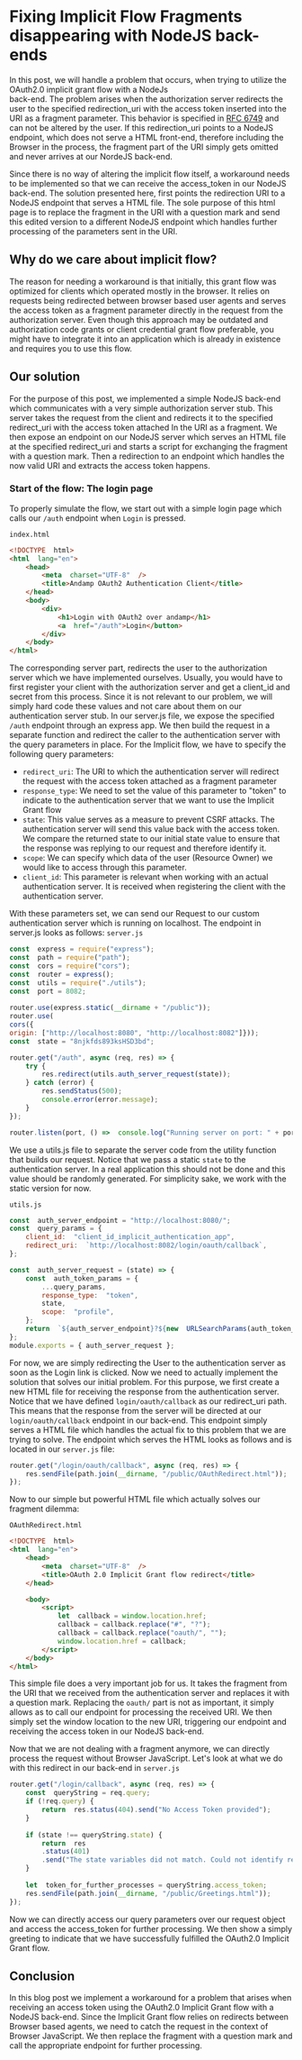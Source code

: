 # Fixing Implicit Flow Fragments disappearing with NodeJS back-ends

In this post, we will handle a problem that occurs, when trying to utilize the OAuth2.0 implicit grant flow with a NodeJs   
back-end. The problem arises when the authorization server redirects the user to the specified redirection_uri with the access token inserted into the URI as a fragment parameter. This behavior is specified in [RFC 6749](https://datatracker.ietf.org/doc/html/rfc6749#section-4.2) and can not be altered by the user. If this redirection_uri points to a NodeJS endpoint, which does not serve a HTML front-end, therefore including the Browser in the process,  the fragment part of the URI simply gets omitted and never arrives at our NordeJS back-end.   
 
Since there is no way of altering the implicit flow itself, a workaround needs to be implemented so that we can receive the access_token in our NodeJS back-end. The solution presented here, first points the redirection URI to a NodeJS endpoint that serves a HTML file. The sole purpose of this html page is to replace the fragment in the URI with a question mark and send this edited version to a different NodeJS endpoint which handles further processing of the parameters sent in the URI. 

## Why do we care about implicit flow?
The reason for needing a workaround is that initially, this grant flow was optimized for clients which operated mostly in the browser. It relies on requests being redirected between browser based user agents and serves the access token as a fragment parameter directly in the request from the authorization server. 
Even though this approach may be outdated and authorization code grants  or client credential grant flow preferable, you might have to integrate it into an application which is already in existence and requires you to use this flow. 

## Our solution
For the purpose of this post, we implemented a simple NodeJS back-end which communicates with a very simple authorization server stub. This server takes the request from the client and redirects it to the specified redirect_uri with the access token attached In the URI as a fragment.
We then expose an endpoint on our NodeJS server which serves an HTML file at the specified redirect_uri and starts a script for exchanging the fragment with a question mark. Then a redirection to an endpoint which handles the now valid URI and extracts the access token happens. 

### Start of the flow: The login page
To properly simulate the flow, we start out with a simple login page which calls our `/auth` endpoint when `Login` is pressed. 

`index.html`
```html
<!DOCTYPE  html>
<html  lang="en">
	<head>
		<meta  charset="UTF-8"  />
		<title>Andamp OAuth2 Authentication Client</title>
	</head>
	<body>
		<div>
			<h1>Login with OAuth2 over andamp</h1>
			<a  href="/auth">Login</button>
		</div>
	</body>
</html>
```
The corresponding server part, redirects the user to the authorization server which we have implemented ourselves. Usually, you would have to first register your client with the authorization server and get a client_id and secret from this process. Since it is not relevant to our problem, we will simply hard code these values and not care about them on our authentication server stub. In our server.js file, we expose the specified `/auth` endpoint through an express app. We then build the request in a separate function and redirect the caller to the authentication server with the query parameters in place. For the Implicit flow, we have to specify the following query parameters: 
 - `redirect_uri`: The URI to which the authentication server will redirect the request with the access token attached as a fragment parameter
 - `response_type`: We need to set the value of this parameter to "token" to indicate to the authentication server that we want to use the Implicit Grant flow
 - `state`: This value serves as a measure to prevent CSRF attacks. The authentication server will send this value back with the access token. We compare the returned state to our initial state value to ensure that the response was replying to our request and therefore identify it.
 - `scope`: We can specify which data of the user (Resource Owner) we would like to access through this parameter.
 - `client_id`: This parameter is relevant when working with an actual authentication server. It is received when registering the client with the authentication server.

With these parameters set, we can send our Request to our custom authentication server which is running on localhost. The endpoint in server.js looks as follows:
`server.js`
```javascript 
const  express = require("express");
const  path = require("path");
const  cors = require("cors");
const  router = express();
const  utils = require("./utils");
const  port = 8082;
 
router.use(express.static(__dirname + "/public"));
router.use(
cors({
origin: ["http://localhost:8080", "http://localhost:8082"]}));
const  state = "8njkfds893ksHSD3bd";

router.get("/auth", async (req, res) => {
	try {
		res.redirect(utils.auth_server_request(state));
	} catch (error) {
		res.sendStatus(500);
		console.error(error.message);
	}
});

router.listen(port, () =>  console.log("Running server on port: " + port));
```
We use a utils.js file to separate the server code from the utility function that builds our request. Notice that we pass a static `state` to the authentication server. In a real application this should not be done and this value should be randomly generated. For simplicity sake, we work with the static version for now. 
 
`utils.js`
```javascript
const  auth_server_endpoint = "http://localhost:8080/";
const  query_params = {
	client_id:  "client_id_implicit_authentication_app",
	redirect_uri:  `http://localhost:8082/login/oauth/callback`,
};

const  auth_server_request = (state) => {
	const  auth_token_params = {
		...query_params,
		response_type:  "token",
		state,
		scope:  "profile",
	};
	return  `${auth_server_endpoint}?${new  URLSearchParams(auth_token_params)}`;
};
module.exports = { auth_server_request };
```
For now, we are simply redirecting the User to the authentication server as soon as the Login link is clicked. Now we need to actually implement the solution that solves our initial problem. For this purpose, we first create a new HTML file for receiving the response from the authentication server. Notice that we have defined `login/oauth/callback` as our redirect_uri path. This means that the response from the server will be directed at our  `login/oauth/callback` endpoint in our back-end. This endpoint simply serves a HTML file which handles the actual fix to this problem that we are trying to solve. 
The endpoint which serves the HTML looks as follows and is located in our `server.js` file: 
```javascript
router.get("/login/oauth/callback", async (req, res) => {
	res.sendFile(path.join(__dirname, "/public/OAuthRedirect.html"));
});
```
Now to our simple but powerful HTML file which actually solves our fragment dilemma:

`OAuthRedirect.html`
```html
<!DOCTYPE  html>
<html  lang="en">
	<head>
		<meta  charset="UTF-8"  />
		<title>OAuth 2.0 Implicit Grant flow redirect</title>
	</head>

	<body>
		<script>
			let  callback = window.location.href;
			callback = callback.replace("#", "?");
			callback = callback.replace("oauth/", "");
			window.location.href = callback;
		</script>
	</body>
</html>
```
This simple file does a very important job for us. It takes the fragment from the URI that we received from the authentication server and replaces it with a question mark. Replacing the `oauth/` part is not as important, it simply allows as to call our endpoint for processing the received URI. We then simply set the window location to the new URI, triggering our endpoint and receiving the access token in our NodeJS back-end. 

Now that we are not dealing with a fragment anymore, we can directly process the request without Browser JavaScript. Let's look at what we do with this redirect in our back-end in `server.js`
```javascript
router.get("/login/callback", async (req, res) => {
	const  queryString = req.query;
	if (!req.query) {
		return  res.status(404).send("No Access Token provided");
	}
	  
	if (state !== queryString.state) {
		return  res
		.status(401)
		.send("The state variables did not match. Could not identify response validity.");
	}
	
	let  token_for_further_processes = queryString.access_token;
	res.sendFile(path.join(__dirname, "/public/Greetings.html"));
});
```
Now we can directly access our query parameters over our request object and access the access_token for further processing. We then show a simply greeting to indicate that we have successfully fulfilled the OAuth2.0 Implicit Grant flow.

## Conclusion
In this blog post we implement a workaround for a problem that arises when receiving an access token using the OAuth2.0 Implicit Grant flow with a NodeJS back-end. Since the Implicit Grant flow relies on redirects between Browser based agents, we need to catch the request in the context of Browser JavaScript. We then replace the fragment with a question mark and call the appropriate endpoint for further processing. 


